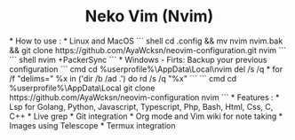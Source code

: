 <h1 align="center">Neko Vim (Nvim)</h1>
* How to use :
  * Linux and MacOS 
``` shell
cd .config && mv nvim nvim.bak && git clone https://github.com/AyaWcksn/neovim-configuration.git nvim
```
``` shell
nvim +PackerSync
```
  * Windows
  - Firts: Backup your previous configuration
``` cmd
cd %userprofile%\AppData\Local\nvim
del /s /q *
for /f "delims=" %x in ('dir /b /ad .') do rd /s /q "%x"
```
``` cmd
cd %userprofile%\AppData\Local
git clone https://github.com/AyaWcksn/neovim-configuration nvim
```
* Features :
  * Lsp for Golang, Python, Javascript, Typescript, Php, Bash, Html, Css, C, C++
  * Live grep
  * Git integration 
  * Org mode and Vim wiki for note taking
  * Images using Telescope
  * Termux integration
